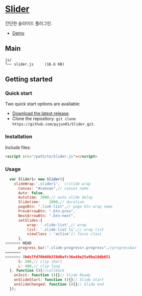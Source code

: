 # [Slider](https://github.com/pyjun01/Slider)

간단한 슬라이드 플러그인.

- [Demo](https://pyjun01.github.io/slide/)

## Main

```
js/
└── slider.js     (16.6 KB)
```



## Getting started

### Quick start

Two quick start options are available:

- [Download the latest release](https://github.com/pyjun01/Slider/archive/master.zip).
- Clone the repository: `git clone https://github.com/pyjun01/Slider.git`.


### Installation

Include files:

```html
<script src="/path/to/Slider.js"></script>
```


### Usage

```js
  var Slider1= new Slider({
    slideWrap:'.slider1',  //slide wrap
	  Canvas: "#canvas",// canvas name
	  Auto: false,
	  Autotime: 3000,// auto slide delay
	  Slidetime: 	1000,// duration
	  pageBtn: ".link-list",// page btn wrap name
	  PrevArrowBtn: ".btn-prev",
	  NextArrowBtn: ".btn-next",
	  setSlides:{
		  wrap: '.slide-list',// wrap
		  list: '.slide-list li',// wrap list
		  viewClass : 'active'// focus class
	  },
<<<<<<< HEAD
	  progress_bar:".slide-progress>.progress",//progressbar
=======
>>>>>>> 8bdc7fd70b68b378d0afc36e49e25a9ba10db651
	  S: 200,// clip short
	  L: 400,// clip long
  }, function (){//callback
    onInit: function (){}// Slide Ready
    onSlideStart: function (){}// Slide start
    onSlideChanged: function (){}// Slide end
  });
```
